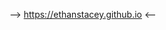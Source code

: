 --> https://ethanstacey.github.io <--

<!---
ethanstacey/ethanstacey is a ✨ special ✨ repository because its `README.md` (this file) appears on your GitHub profile.
You can click the Preview link to take a look at your changes.
--->

